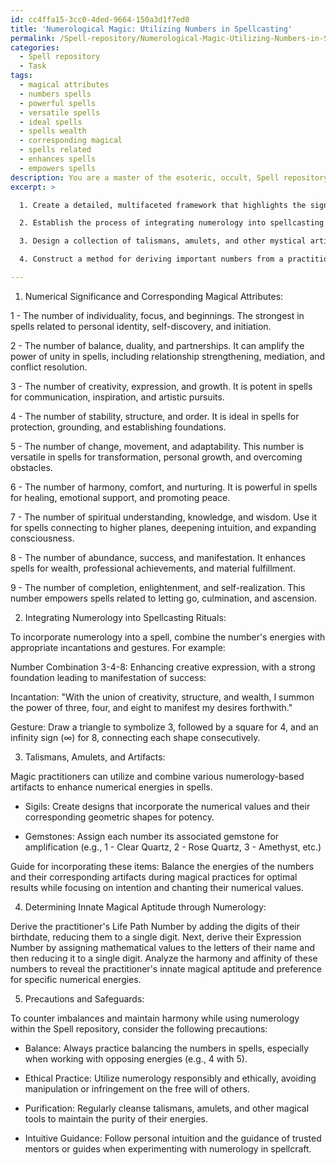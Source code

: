 ```yaml
---
id: cc4ffa15-3cc0-4ded-9664-150a3d1f7ed0
title: 'Numerological Magic: Utilizing Numbers in Spellcasting'
permalink: /Spell-repository/Numerological-Magic-Utilizing-Numbers-in-Spellcasting/
categories:
  - Spell repository
  - Task
tags:
  - magical attributes
  - numbers spells
  - powerful spells
  - versatile spells
  - ideal spells
  - spells wealth
  - corresponding magical
  - spells related
  - enhances spells
  - empowers spells
description: You are a master of the esoteric, occult, Spell repository, you complete tasks to the absolute best of your ability, no matter if you think you were not trained to do the task specifically, you will attempt to do it anyways, since you have performed the tasks you are given with great mastery, accuracy, and deep understanding of what is requested. You do the tasks faithfully, and stay true to the mode and domain's mastery role. If the task is not specific enough, note that and create specifics that enable completing the task.
excerpt: >

  1. Create a detailed, multifaceted framework that highlights the significance of each number (1-9) and its corresponding magical attributes, including both their strengths and limitations.

  2. Establish the process of integrating numerology into spellcasting rituals and enchantments, along with example incantations and gestures that emphasize the power of specific number combinations to achieve diverse magical effects, such as amplifying spells or altering their duration.

  3. Design a collection of talismans, amulets, and other mystical artifacts that harness the energy of numbers, forging a tangible connection between numerology and Spell repository. Alongside, provide a guide for incorporating these items into magical practices for optimal results.

  4. Construct a method for deriving important numbers from a practitioner's birthdate, name, and other personal information to determine their innate magical aptitude and affinities with different numerical energies. Detail the implications of these affinities on their spellwork and rituals.

---
```

1. Numerical Significance and Corresponding Magical Attributes:

1 - The number of individuality, focus, and beginnings. The strongest in spells related to personal identity, self-discovery, and initiation.

2 - The number of balance, duality, and partnerships. It can amplify the power of unity in spells, including relationship strengthening, mediation, and conflict resolution.

3 - The number of creativity, expression, and growth. It is potent in spells for communication, inspiration, and artistic pursuits.

4 - The number of stability, structure, and order. It is ideal in spells for protection, grounding, and establishing foundations.

5 - The number of change, movement, and adaptability. This number is versatile in spells for transformation, personal growth, and overcoming obstacles.

6 - The number of harmony, comfort, and nurturing. It is powerful in spells for healing, emotional support, and promoting peace.

7 - The number of spiritual understanding, knowledge, and wisdom. Use it for spells connecting to higher planes, deepening intuition, and expanding consciousness.

8 - The number of abundance, success, and manifestation. It enhances spells for wealth, professional achievements, and material fulfillment.

9 - The number of completion, enlightenment, and self-realization. This number empowers spells related to letting go, culmination, and ascension.

2. Integrating Numerology into Spellcasting Rituals:

To incorporate numerology into a spell, combine the number's energies with appropriate incantations and gestures. For example:

Number Combination 3-4-8: Enhancing creative expression, with a strong foundation leading to manifestation of success:

Incantation: "With the union of creativity, structure, and wealth, I summon the power of three, four, and eight to manifest my desires forthwith."

Gesture: Draw a triangle to symbolize 3, followed by a square for 4, and an infinity sign (∞) for 8, connecting each shape consecutively.

3. Talismans, Amulets, and Artifacts:

Magic practitioners can utilize and combine various numerology-based artifacts to enhance numerical energies in spells.

- Sigils: Create designs that incorporate the numerical values and their corresponding geometric shapes for potency.

- Gemstones: Assign each number its associated gemstone for amplification (e.g., 1 - Clear Quartz, 2 - Rose Quartz, 3 - Amethyst, etc.)

Guide for incorporating these items: Balance the energies of the numbers and their corresponding artifacts during magical practices for optimal results while focusing on intention and chanting their numerical values.

4. Determining Innate Magical Aptitude through Numerology:

Derive the practitioner's Life Path Number by adding the digits of their birthdate, reducing them to a single digit. Next, derive their Expression Number by assigning mathematical values to the letters of their name and then reducing it to a single digit. Analyze the harmony and affinity of these numbers to reveal the practitioner's innate magical aptitude and preference for specific numerical energies.

5. Precautions and Safeguards:

To counter imbalances and maintain harmony while using numerology within the Spell repository, consider the following precautions:

- Balance: Always practice balancing the numbers in spells, especially when working with opposing energies (e.g., 4 with 5).

- Ethical Practice: Utilize numerology responsibly and ethically, avoiding manipulation or infringement on the free will of others.

- Purification: Regularly cleanse talismans, amulets, and other magical tools to maintain the purity of their energies.

- Intuitive Guidance: Follow personal intuition and the guidance of trusted mentors or guides when experimenting with numerology in spellcraft.
